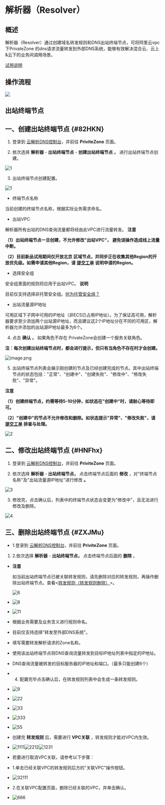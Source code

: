 解析器（Resolver） 
==================================



概述 
--------------------

解析器（Resolver）通过创建域名转发规则和DNS出站终端节点，可将阿里云vpc下PrivateZone 的dns请求流量转发到外部DNS系统，能够有效解决混合云、云上\&云下的业务间调用场景。



[试用说明](https://help.aliyun.com/document_detail/179151.html)



操作流程 
----------------------

![](https://static-aliyun-doc.oss-accelerate.aliyuncs.com/assets/img/zh-CN/8335477951/p136500.png)

出站终端节点 
---------------------------

一、创建出站终端节点 {#82HKN}
-------------------

1. 登录到 [云解析DNS控制台](https://dc.console.aliyun.com/dns/)，并前往 **PriviteZone** 页面。

   

2. 依次选择 **解析器** - **出站终端节点** - **创建出站终端节点** **，** 进行出站终端节点创建。

   




![1](https://static-aliyun-doc.oss-accelerate.aliyuncs.com/assets/img/zh-CN/9335477951/p140023.png)

3. 出站终端节点创建配置。

   




![1](https://static-aliyun-doc.oss-accelerate.aliyuncs.com/assets/img/zh-CN/9335477951/p142423.png)

* 终端节点名称

  




当前创建的终端节点名称，根据实际业务需求命名。

* 出站VPC

  




解析器所有出站的DNS查询流量都将经由此VPC进行流量转发。
**注意**



**（1）出站终端节点一旦创建，不允许修改"出站VPC"，** **避免误操作造成线上流量中断。** 

**（2）目前新品试用期间仅开放北京** **区域节点，并同步正在收集其他Region的开放优先级。如需申请其他Region，请** **[提交工单](https://selfservice.console.aliyun.com/ticket/createIndex?spm=5176.2020520129.0.0.104746aeExF3rR)** **说明申请的Region。**

* 选择安全组

  




安全组里面的规则将应用于出站VPC。
**说明**

目前仅支持选择非托管安全组。[何为托管安全组？](https://help.aliyun.com/document_detail/188745.html?spm=a2c4g.11174283.6.898.709e52feYDfEo2)

* 出站流量源IP地址

  




可用区域下子网中可用的IP地址（非ECS已占用IP地址）。为了保证高可用，解析器要求至少添加两个出站源IP地址，而且建议这2个IP地址分在不同的可用区，解析器允许添加的出站源IP地址最多为6个。

4. 点击 **确认 ，** 如果角色不存在 PrivateZone会创建一个服务关联角色。

   




**注：每次创建出站终端节点时，都会进行提示，但只有当角色不存在时才会创建。** 

![image.png](https://static-aliyun-doc.oss-accelerate.aliyuncs.com/assets/img/zh-CN/9335477951/p136503.png "image.png")

5. 出站终端节点列表会展示刚创建的节点及已经创建完成的节点。其中出站终端节点的状态包括："正常"、"创建中"、"创建失败"、"修改中"、"修改失败"、"异常"。

   



**注意**



**（1）创建终端节点，约需等待5-10分钟，如状态在"创建中"时，请耐心等待即可。** 

**（2）"创建中"的节点不允许修改和删除。如状态提示"异常"、"修改失败"，请** **[提交工单](https://selfservice.console.aliyun.com/ticket/createIndex?spm=5176.2020520129.0.0.104746aeExF3rR)** **排查与处理。**

![2](https://static-aliyun-doc.oss-accelerate.aliyuncs.com/assets/img/zh-CN/9335477951/p142449.png)



二、修改出站终端节点 {#HNFhx}
-------------------

1. 登录到 [云解析DNS控制台](https://dc.console.aliyun.com/dns/)，并前往 **PriviteZone** 页面。

   

2. 依次选择 **解析器** - **出站终端节点，** 点击终端节点后面的 **修改** ，对"终端节点名称"及"出站流量源IP地址"进行修改 **。**

   




![3](https://static-aliyun-doc.oss-accelerate.aliyuncs.com/assets/img/zh-CN/9335477951/p142458.png)

3. 修改完，点击确认后，列表中的终端节点状态会变更为"修改中"，且无法进行修改及删除。

   




![4](https://static-aliyun-doc.oss-accelerate.aliyuncs.com/assets/img/zh-CN/9335477951/p142459.png)



三、删除出站终端节点 {#ZXJMu}
-------------------

* 1.登录到 [云解析DNS控制台](https://dc.console.aliyun.com/dns/)，并前往 **PriviteZone** 页面。




1. 2.依次选择 **解析器** - **出站终端节点，** 点击终端节点后面的 **删除** 。



*
  **注意**

  如当前出站终端节点已被关联转发规则，请先删除对应的转发规则，再操作删除出站终端节点。查看\<[转发规则（转发规则删除）](#section-vlt-llc-kb5)\>。

  ![6](https://static-aliyun-doc.oss-accelerate.aliyuncs.com/assets/img/zh-CN/9335477951/p140172.png)
  

* ![8](https://static-aliyun-doc.oss-accelerate.aliyuncs.com/assets/img/zh-CN/9335477951/p140181.png)

* ![11](https://static-aliyun-doc.oss-accelerate.aliyuncs.com/assets/img/zh-CN/9335477951/p142462.png)

* 根据业务需要及业务含义进行规则命名。

* 目前仅支持选择"转发至外部DNS系统"。

* 填写需要转发解析请求的Zone名称。

* 使用该出站终端节点将DNS查询流量转发到目标IP地址列表中指定的IP地址。

* DNS查询流量被转发的目标服务器的IP地址和端口。（最多只能创建6个）

* 4. 配置完毕点击确认后，在转发规则列表中会生成一条转发规则。

* ![9](https://static-aliyun-doc.oss-accelerate.aliyuncs.com/assets/img/zh-CN/0435477951/p140185.png)

* ![22](https://static-aliyun-doc.oss-accelerate.aliyuncs.com/assets/img/zh-CN/0435477951/p142464.png)

* ![33](https://static-aliyun-doc.oss-accelerate.aliyuncs.com/assets/img/zh-CN/0435477951/p142466.png)

* ![333](https://static-aliyun-doc.oss-accelerate.aliyuncs.com/assets/img/zh-CN/0435477951/p142470.png)

* ![55](https://static-aliyun-doc.oss-accelerate.aliyuncs.com/assets/img/zh-CN/0435477951/p140197.png)

* 创建完 **转发规则** 后，需要进行 **VPC关联** ，转发规则才能对VPC内生效。

* ![1111](https://static-aliyun-doc.oss-accelerate.aliyuncs.com/assets/img/zh-CN/0435477951/p142477.png)![2212](https://static-aliyun-doc.oss-accelerate.aliyuncs.com/assets/img/zh-CN/0435477951/p142502.png)![1231](https://static-aliyun-doc.oss-accelerate.aliyuncs.com/assets/img/zh-CN/0435477951/p142608.png)

* 若要进行取消VPC关联，请参考以下步骤：

* 1.单击已经关联VPC的转发规则后方的"关联VPC"操作按钮。

* ![32111](https://static-aliyun-doc.oss-accelerate.aliyuncs.com/assets/img/zh-CN/0435477951/p142610.png)

* 2.在关联VPC配置页面，删除已经关联的VPC，并单击确认。

* ![666](https://static-aliyun-doc.oss-accelerate.aliyuncs.com/assets/img/zh-CN/0435477951/p142612.png)


